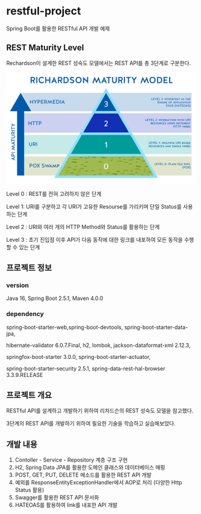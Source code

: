 # restful-project
Spring Boot를 활용한 RESTful API 개발 예제


## REST Maturity Level

Rechardson이 설계한 REST 성숙도 모델에서는 REST API를 총 3단계로 구분한다.

![maturity_model](src/main/resources/static/maturity_model.png)

Level 0 : REST를 전혀 고려하지 않은 단계

Level 1: URI를 구분하고 각 URI가 고유한 Resourse를 가리키며 단일 Status를 사용하는 단계

Level 2 : URI와 여러 개의 HTTP Method와 Status를 활용하는 단계

Level 3 : 초기 진입점 이후 API가 다음 동작에 대한 링크를 내포하여 모든 동작을 수행할 수 있는 단계


## 프로젝트 정보

### version

Java 16, Spring Boot 2.5.1, Maven 4.0.0

### dependency

spring-boot-starter-web,spring-boot-devtools, spring-boot-starter-data-jpa,

hibernate-validator 6.0.7.Final, h2, lombok, jackson-dataformat-xml 2.12.3,

springfox-boot-starter 3.0.0, spring-boot-starter-actuator,

spring-boot-starter-security 2.5.1, spring-data-rest-hal-browser 3.3.9.RELEASE


## 프로젝트 개요

RESTful API를 설계하고 개발하기 위하여 리차드슨의 REST 성숙도 모델을 참고했다.

3단계의 REST API를 개발하기 위하여 필요한 기술을 학습하고 실습해보았다.

## 개발 내용

1. Contoller - Service - Repository 계층 구조 구현
2. H2, Spring Data JPA를 활용한 도메인 클래스와 데이터베이스 매핑
3. POST, GET, PUT, DELETE 메소드를 활용한 REST API 개발
4. 예외를 ResponseEntityExceptionHandler에서 AOP로 처리 (다양한 Http Status 활용)
5. Swagger를 활용한 REST API 문서화
6. HATEOAS를 활용하여 link를 내포한 API 개발
